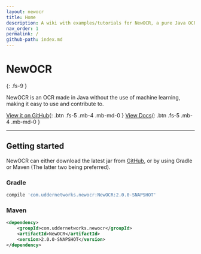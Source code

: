 ```yaml
---
layout: newocr
title: Home
description: A wiki with examples/tutorials for NewOCR, a pure Java OCR without machine learning.
nav_order: 1
permalink: /
github-path: index.md
---
```


# NewOCR
{: .fs-9 }

NewOCR is an OCR made in Java without the use of machine learning, making it easy to use and contribute to.

[View it on GitHub](https://github.com/MSPaintIDE/NewOCR){: .btn .fs-5 .mb-4 .mb-md-0 }
[View Docs](https://docs.newocr.dev/){: .btn .fs-5 .mb-4 .mb-md-0 }

---

## Getting started

NewOCR can either download the latest jar from [GitHub](https://github.com/MSPaintIDE/NewOCR/releases), or by using Gradle or Maven (The latter two being preferred).

### Gradle

```groovy
compile 'com.uddernetworks.newocr:NewOCR:2.0.0-SNAPSHOT'
```

### Maven

```xml
<dependency>
    <groupId>com.uddernetworks.newocr</groupId>
    <artifactId>NewOCR</artifactId>
    <version>2.0.0-SNAPSHOT</version>
</dependency>
```

